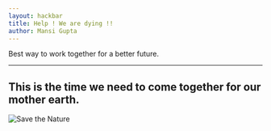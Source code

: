 ```yaml
---
layout: hackbar
title: Help ! We are dying !!
author: Mansi Gupta 
---
```


Best way to work together for a better future.

---

## This is the time we need to come together for our mother earth.

![Save the Nature]({{site.baseurl}}/assets/images/Mansi_Gupta.jpg)
